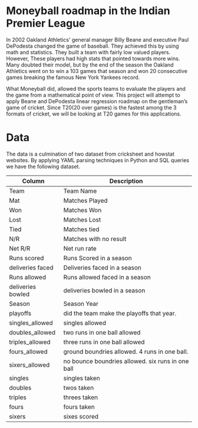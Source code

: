 # Moneyball roadmap in the Indian Premier League

In 2002 Oakland Athletics' general manager Billy Beane and executive Paul DePodesta changed the game of baseball. They achieved this by using math and statistics. They built a team with fairly low valued players. However, These players had high stats that pointed towards more wins. Many doubted their model, but by the end of the season the Oakland Athletics went on to win a 103 games that season and won 20 consecutive games breaking the famous New York Yankees record.

What Moneyball did, allowed the sports teams to evaluate the players and the game from a mathematical point of view. This project will attempt to apply Beane and DePodesta linear regression roadmap on the gentleman’s game of cricket. Since T20(20 over games) is the fastest among the 3 formats of cricket, we will be looking at T20 games for this applications.

# Data 

The data is a culmination of two dataset from cricksheet and howstat websites. By applying YAML parsing techniques in Python and SQL queries we have the following dataset.

| Column | Description |
| ------ | ----------- |
| Team	 | Team Name |
| Mat	| Matches Played |
| Won	| Matches Won |
| Lost | Matches Lost |
| Tied | Matches tied |
| N/R	| Matches with no result |
| Net R/R | Net run rate |
| Runs scored |	Runs Scored in a season |
| deliveries faced | Deliveries faced in a season |
| Runs allowed	| Runs allowed faced in a season |
| deliveries bowled | deliveries bowled in a season |
| Season	| Season Year |
| playoffs | did the team make the playoffs that year. |
|singles_allowed | singles allowed |
|doubles_allowed |	two runs in one ball allowed |
|triples_allowed |	three runs in one ball allowed |
|fours_allowed	 | ground boundries allowed. 4 runs in one ball. |
|sixers_allowed	 | no bounce boundries allowed. six runs in one ball |
|singles	| singles taken |
|doubles	| twos taken |
|triples	| threes taken |
|fours 	| fours taken |
|sixers| sixes scored |
